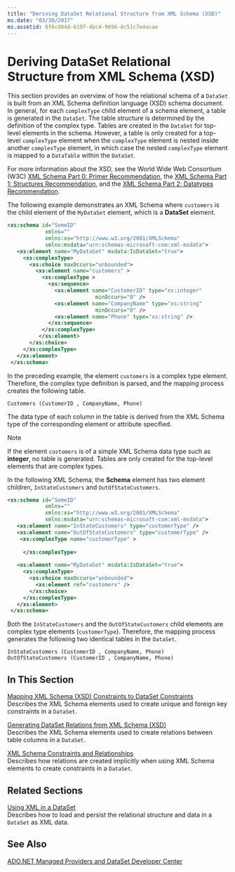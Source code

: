 ```yaml
---
title: "Deriving DataSet Relational Structure from XML Schema (XSD)"
ms.date: "03/30/2017"
ms.assetid: 8f6cd04d-6197-4bc4-9096-8c51c7e4acae
---
```

# Deriving DataSet Relational Structure from XML Schema (XSD)
This section provides an overview of how the relational schema of a `DataSet` is built from an XML Schema definition language (XSD) schema document. In general, for each `complexType` child element of a schema element, a table is generated in the `DataSet`. The table structure is determined by the definition of the complex type. Tables are created in the `DataSet` for top-level elements in the schema. However, a table is only created for a top-level `complexType` element when the `complexType` element is nested inside another `complexType` element, in which case the nested `complexType` element is mapped to a `DataTable` within the `DataSet`.  
  
 For more information about the XSD, see the World Wide Web Consortium (W3C) [XML Schema Part 0: Primer Recommendation](https://www.w3.org/TR/xmlschema-0/), the [XML Schema Part 1: Structures Recommendation](https://www.w3.org/TR/xmlschema-1/), and the [XML Schema Part 2: Datatypes Recommendation](https://www.w3.org/TR/xmlschema-2/).  
  
 The following example demonstrates an XML Schema where `customers` is the child element of the `MyDataSet` element, which is a **DataSet** element.  
  
```xml  
<xs:schema id="SomeID"   
            xmlns=""   
            xmlns:xs="http://www.w3.org/2001/XMLSchema"   
            xmlns:msdata="urn:schemas-microsoft-com:xml-msdata">  
   <xs:element name="MyDataSet" msdata:IsDataSet="true">  
     <xs:complexType>  
       <xs:choice maxOccurs="unbounded">  
         <xs:element name="customers" >   
           <xs:complexType >  
             <xs:sequence>  
               <xs:element name="CustomerID" type="xs:integer"   
                            minOccurs="0" />  
               <xs:element name="CompanyName" type="xs:string"   
                            minOccurs="0" />  
               <xs:element name="Phone" type="xs:string" />  
             </xs:sequence>  
           </xs:complexType>  
          </xs:element>  
       </xs:choice>  
     </xs:complexType>  
   </xs:element>  
 </xs:schema>  
```  
  
 In the preceding example, the element `customers` is a complex type element. Therefore, the complex type definition is parsed, and the mapping process creates the following table.  
  
```  
Customers (CustomerID , CompanyName, Phone)  
```  
  
 The data type of each column in the table is derived from the XML Schema type of the corresponding element or attribute specified.  
  
> [!NOTE]
>  If the element `customers` is of a simple XML Schema data type such as **integer**, no table is generated. Tables are only created for the top-level elements that are complex types.  
  
 In the following XML Schema, the **Schema** element has two element children, `InStateCustomers` and `OutOfStateCustomers`.  
  
```xml  
<xs:schema id="SomeID"   
            xmlns=""   
            xmlns:xs="http://www.w3.org/2001/XMLSchema"   
            xmlns:msdata="urn:schemas-microsoft-com:xml-msdata">  
   <xs:element name="InStateCustomers" type="customerType" />  
   <xs:element name="OutOfStateCustomers" type="customerType" />  
    <xs:complexType name="customerType" >  
  
     </xs:complexType>  
  
   <xs:element name="MyDataSet" msdata:IsDataSet="true">  
     <xs:complexType>  
       <xs:choice maxOccurs="unbounded">  
         <xs:element ref="customers" />  
       </xs:choice>  
     </xs:complexType>  
   </xs:element>  
 </xs:schema>  
```  
  
 Both the `InStateCustomers` and the `OutOfStateCustomers` child elements are complex type elements (`customerType`). Therefore, the mapping process generates the following two identical tables in the `DataSet`.  
  
```  
InStateCustomers (CustomerID , CompanyName, Phone)  
OutOfStateCustomers (CustomerID , CompanyName, Phone)  
```  
  
## In This Section  
 [Mapping XML Schema (XSD) Constraints to DataSet Constraints](../../../../../docs/framework/data/adonet/dataset-datatable-dataview/mapping-xml-schema-xsd-constraints-to-dataset-constraints.md)  
 Describes the XML Schema elements used to create unique and foreign key constraints in a `DataSet`.  
  
 [Generating DataSet Relations from XML Schema (XSD)](../../../../../docs/framework/data/adonet/dataset-datatable-dataview/generating-dataset-relations-from-xml-schema-xsd.md)  
 Describes the XML Schema elements used to create relations between table columns in a `DataSet`.  
  
 [XML Schema Constraints and Relationships](../../../../../docs/framework/data/adonet/dataset-datatable-dataview/xml-schema-constraints-and-relationships.md)  
 Describes how relations are created implicitly when using XML Schema elements to create constraints in a `DataSet`.  
  
## Related Sections  
 [Using XML in a DataSet](../../../../../docs/framework/data/adonet/dataset-datatable-dataview/using-xml-in-a-dataset.md)  
 Describes how to load and persist the relational structure and data in a `DataSet` as XML data.  
  
## See Also  
 [ADO.NET Managed Providers and DataSet Developer Center](https://go.microsoft.com/fwlink/?LinkId=217917)
